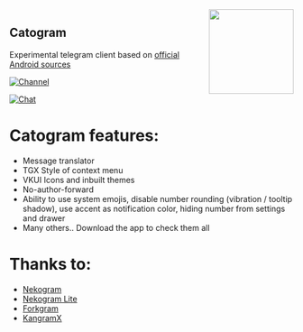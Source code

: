 <img src="https://catogram.me/favicon.ico" width="150" align="right"/>

## Catogram

Experimental telegram client based on [official Android sources](https://github.com/DrKLO/Telegram)

[![Channel](https://img.shields.io/badge/Channel-Telegram-blue.svg)](https://t.me/catogram)

[![Chat](https://img.shields.io/badge/Chat-Telegram-blue.svg)](https://t.me/catogram_en)


 # Catogram features:
- Message translator
- TGX Style of context menu
- VKUI Icons and inbuilt themes
- No-author-forward
- Ability to use system emojis, disable number rounding (vibration / tooltip shadow), use accent as notification color, hiding number from settings and drawer
- Many others.. Download the app to check them all

 # Thanks to:
- [Nekogram](https://gitlab.com/Nekogram/Nekogram)
- [Nekogram Lite](https://github.com/satouriko/nekolite)
- [Forkgram](https://github.com/Forkgram/TelegramAndroid)
- [KangramX](https://github.com/alissonlauffer/KangramX)